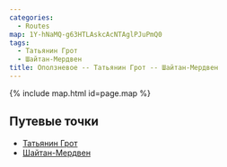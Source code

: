 ```yaml
---
categories: 
  - Routes
map: 1Y-hNaMQ-g63HTLAskcAcNTAglPJuPmQ0
tags:
  - Татьянин Грот
  - Шайтан-Мердвен
title: Оползневое -- Татьянин Грот -- Шайтан-Мердвен
---
```


{% include map.html id=page.map %}

## Путевые точки

- [Татьянин Грот](toponyms/татьянин_грот.md)
- [Шайтан-Мердвен](toponyms/шайтан-мердвен.md)
